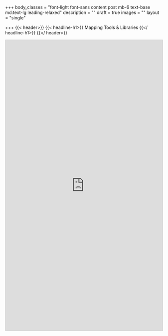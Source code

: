+++
body_classes = "font-light font-sans content post mb-6 text-base md:text-lg leading-relaxed"
description = ""
draft = true
images = ""
layout = "single"

+++
{{< header>}}
{{< headline-h1>}}
Mapping Tools & Libraries
{{</ headline-h1>}}
{{</ header>}}
<iframe class="airtable-embed" src="https://airtable.com/embed/shridyyz3ZsngK99m?backgroundColor=blue&viewControls=on" frameborder="0" onmousewheel="" width="100%" height="933" style="background: transparent; border: 1px solid #ccc;"></iframe>
